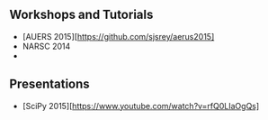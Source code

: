 ## Workshops and Tutorials 

* [AUERS 2015][https://github.com/sjsrey/aerus2015]
* NARSC 2014
* 


## Presentations

* [SciPy 2015][https://www.youtube.com/watch?v=rfQ0LIaOgQs]


